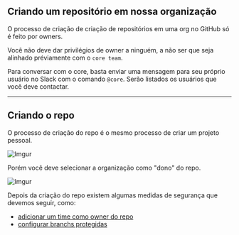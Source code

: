 ## Criando um repositório em nossa organização

O processo de criação de criação de repositórios em uma org no GitHub só é feito por owners.

Você não deve dar privilégios de owner a ninguém, a não ser que seja alinhado préviamente com o `core team`.

Para conversar com o core, basta enviar uma mensagem para seu próprio usuário no Slack com o comando `@core`. Serão listados os usuários que você deve contactar.

---

## Criando o repo

O processo de criação do repo é o mesmo processo de criar um projeto pessoal.

![Imgur](https://i.imgur.com/hW2eJjP.png)

Porém você deve selecionar a organização como "dono" do repo.

![Imgur](https://i.imgur.com/kegZi2w.png)

Depois da criação do repo existem algumas medidas de segurança que devemos seguir, como:

- [adicionar um time como owner do repo](./add-repository-team.md)
- [configurar branchs protegidas](./protect-branches.md)
